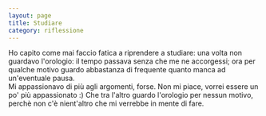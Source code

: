 ```yaml
--- 
layout: page
title: Studiare
category: riflessione
---
```


Ho capito come mai faccio fatica a riprendere a studiare:
una volta non guardavo l'orologio: il tempo passava senza che me ne accorgessi;
ora per qualche motivo guardo abbastanza di frequente quanto manca ad
un'eventuale pausa.  
Mi appassionavo di più agli argomenti, forse. Non mi piace, vorrei essere un po'
più appassionato :)
Che tra l'altro guardo l'orologio per nessun motivo, perchè non c'è nient'altro
che mi verrebbe in mente di fare. 
